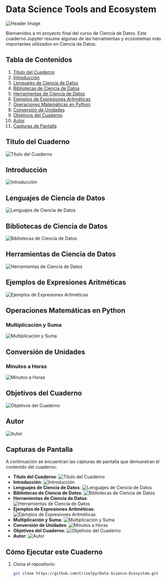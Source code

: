 # Data Science Tools and Ecosystem

![Header Image](https://github.com/Criselpy/Data-Science-Ecosystem/raw/main/header-image.png) <!-- Puedes agregar una imagen de encabezado atractiva aquí -->

Bienvenidos a mi proyecto final del curso de Ciencia de Datos. Este cuaderno Jupyter resume algunas de las herramientas y ecosistemas más importantes utilizados en Ciencia de Datos.

## Tabla de Contenidos

1. [Título del Cuaderno](#título-del-cuaderno)
2. [Introducción](#introducción)
3. [Lenguajes de Ciencia de Datos](#lenguajes-de-ciencia-de-datos)
4. [Bibliotecas de Ciencia de Datos](#bibliotecas-de-ciencia-de-datos)
5. [Herramientas de Ciencia de Datos](#herramientas-de-ciencia-de-datos)
6. [Ejemplos de Expresiones Aritméticas](#ejemplos-de-expresiones-aritméticas)
7. [Operaciones Matemáticas en Python](#operaciones-matemáticas-en-python)
8. [Conversión de Unidades](#conversión-de-unidades)
9. [Objetivos del Cuaderno](#objetivos-del-cuaderno)
10. [Autor](#autor)
11. [Capturas de Pantalla](#capturas-de-pantalla)

## Título del Cuaderno

![Título del Cuaderno](https://github.com/Criselpy/Data-Science-Ecosystem/raw/main/2-title.png)

## Introducción

![Introducción](https://github.com/Criselpy/Data-Science-Ecosystem/raw/main/3-intro.png)

## Lenguajes de Ciencia de Datos

![Lenguajes de Ciencia de Datos](https://github.com/Criselpy/Data-Science-Ecosystem/raw/main/4-dslanguages.png)

## Bibliotecas de Ciencia de Datos

![Bibliotecas de Ciencia de Datos](https://github.com/Criselpy/Data-Science-Ecosystem/raw/main/5-dslibraries.png)

## Herramientas de Ciencia de Datos

![Herramientas de Ciencia de Datos](https://github.com/Criselpy/Data-Science-Ecosystem/raw/main/6-dstools.png)

## Ejemplos de Expresiones Aritméticas

![Ejemplos de Expresiones Aritméticas](https://github.com/Criselpy/Data-Science-Ecosystem/raw/main/7-introarithmetic.png)

## Operaciones Matemáticas en Python

### Multiplicación y Suma

![Multiplicación y Suma](https://github.com/Criselpy/Data-Science-Ecosystem/raw/main/8-multiplyandaddintegers.png)

## Conversión de Unidades

### Minutos a Horas

![Minutos a Horas](https://github.com/Criselpy/Data-Science-Ecosystem/raw/main/9-hourstominutes.png)

## Objetivos del Cuaderno

![Objetivos del Cuaderno](https://github.com/Criselpy/Data-Science-Ecosystem/raw/main/10-objectives.png)

## Autor

![Autor](https://github.com/Criselpy/Data-Science-Ecosystem/raw/main/11-authordetails.png)

## Capturas de Pantalla

A continuación se encuentran las capturas de pantalla que demuestran el contenido del cuaderno:

- **Título del Cuaderno**: ![Título del Cuaderno](https://github.com/Criselpy/Data-Science-Ecosystem/raw/main/2-title.png)
- **Introducción**: ![Introducción](https://github.com/Criselpy/Data-Science-Ecosystem/raw/main/3-intro.png)
- **Lenguajes de Ciencia de Datos**: ![Lenguajes de Ciencia de Datos](https://github.com/Criselpy/Data-Science-Ecosystem/raw/main/4-dslanguages.png)
- **Bibliotecas de Ciencia de Datos**: ![Bibliotecas de Ciencia de Datos](https://github.com/Criselpy/Data-Science-Ecosystem/raw/main/5-dslibraries.png)
- **Herramientas de Ciencia de Datos**: ![Herramientas de Ciencia de Datos](https://github.com/Criselpy/Data-Science-Ecosystem/raw/main/6-dstools.png)
- **Ejemplos de Expresiones Aritméticas**: ![Ejemplos de Expresiones Aritméticas](https://github.com/Criselpy/Data-Science-Ecosystem/raw/main/7-introarithmetic.png)
- **Multiplicación y Suma**: ![Multiplicación y Suma](https://github.com/Criselpy/Data-Science-Ecosystem/raw/main/8-multiplyandaddintegers.png)
- **Conversión de Unidades**: ![Minutos a Horas](https://github.com/Criselpy/Data-Science-Ecosystem/raw/main/9-hourstominutes.png)
- **Objetivos del Cuaderno**: ![Objetivos del Cuaderno](https://github.com/Criselpy/Data-Science-Ecosystem/raw/main/10-objectives.png)
- **Autor**: ![Autor](https://github.com/Criselpy/Data-Science-Ecosystem/raw/main/11-authordetails.png)

## Cómo Ejecutar este Cuaderno

1. Clona el repositorio:
   ```bash
   git clone https://github.com/Criselpy/Data-Science-Ecosystem.git
